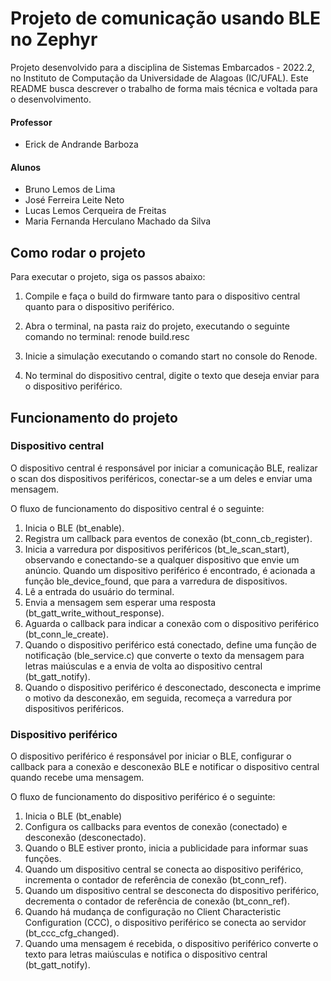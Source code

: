 
# Projeto de comunicação usando BLE no Zephyr

Projeto desenvolvido para a disciplina de Sistemas Embarcados - 2022.2, no Instituto de Computação da Universidade de Alagoas (IC/UFAL). Este README busca descrever o trabalho de forma mais técnica e voltada para o desenvolvimento.

#### Professor
- Erick de Andrande Barboza

#### Alunos 
- Bruno Lemos de Lima
- José Ferreira Leite Neto
- Lucas Lemos Cerqueira de Freitas
- Maria Fernanda Herculano Machado da Silva

## Como rodar o projeto

Para executar o projeto, siga os passos abaixo:

1. Compile e faça o build do firmware tanto para o dispositivo central quanto para o dispositivo periférico.

2. Abra o terminal, na pasta raiz do projeto, executando o seguinte comando no terminal: renode build.resc

3. Inicie a simulação executando o comando start no console do Renode.

4. No terminal do dispositivo central, digite o texto que deseja enviar para o dispositivo periférico.

## Funcionamento do projeto

  ### Dispositivo central
  O dispositivo central é responsável por iniciar a comunicação BLE, realizar o scan dos dispositivos periféricos, conectar-se a um deles e enviar uma mensagem.

  O fluxo de funcionamento do dispositivo central é o seguinte:

  1. Inicia o BLE (bt_enable).
  2. Registra um callback para eventos de conexão (bt_conn_cb_register).
  3. Inicia a varredura por dispositivos periféricos (bt_le_scan_start), observando e conectando-se a qualquer dispositivo que envie um anúncio. Quando um dispositivo periférico é encontrado, é acionada a função ble_device_found, que para a varredura de dispositivos.
  4. Lê a entrada do usuário do terminal.
  5. Envia a mensagem sem esperar uma resposta (bt_gatt_write_without_response).
  6. Aguarda o callback para indicar a conexão com o dispositivo periférico (bt_conn_le_create).
  7. Quando o dispositivo periférico está conectado, define uma função de notificação (ble_service.c) que converte o texto da mensagem para letras maiúsculas e a envia de volta ao dispositivo central (bt_gatt_notify).
  8. Quando o dispositivo periférico é desconectado, desconecta e imprime o motivo da desconexão, em seguida, recomeça a varredura por dispositivos periféricos.

  ### Dispositivo periférico

  O dispositivo periférico é responsável por iniciar o BLE, configurar o callback para a conexão e desconexão BLE e notificar o dispositivo central quando recebe uma mensagem.

  O fluxo de funcionamento do dispositivo periférico é o seguinte:

  1. Inicia o BLE (bt_enable)
  2. Configura os callbacks para eventos de conexão (conectado) e desconexão (desconectado).
  3. Quando o BLE estiver pronto, inicia a publicidade para informar suas funções.
  4. Quando um dispositivo central se conecta ao dispositivo periférico, incrementa o contador de referência de conexão (bt_conn_ref).
  5. Quando um dispositivo central se desconecta do dispositivo periférico, decrementa o contador de referência de conexão (bt_conn_ref).
  6. Quando há mudança de configuração no Client Characteristic Configuration (CCC), o dispositivo periférico se conecta ao servidor (bt_ccc_cfg_changed).
  7. Quando uma mensagem é recebida, o dispositivo periférico converte o texto para letras maiúsculas e notifica o dispositivo central (bt_gatt_notify).



